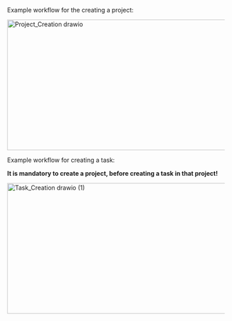 Example workflow for the creating a project:

<img width="681" height="302" alt="Project_Creation drawio" src="https://github.com/user-attachments/assets/a3e3e1f2-8c61-4825-ab8b-9d2aa186b21f" />


Example workflow for creating a task:

**It is mandatory to create a project, before creating a task in that project!**

<img width="792" height="302" alt="Task_Creation drawio (1)" src="https://github.com/user-attachments/assets/6359e25d-b60a-4fe8-9733-6c3ed9cbeb8f" />
